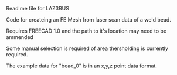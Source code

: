 Read me file for LAZ3RUS 

Code for createing an FE Mesh from laser scan data of a weld bead.

Requires FREECAD 1.0 and the path to it's location may need to be ammended 

Some manual selection is required of area thersholding is currently required. 

The example data for "bead_0" is in an x,y,z point data format. 

